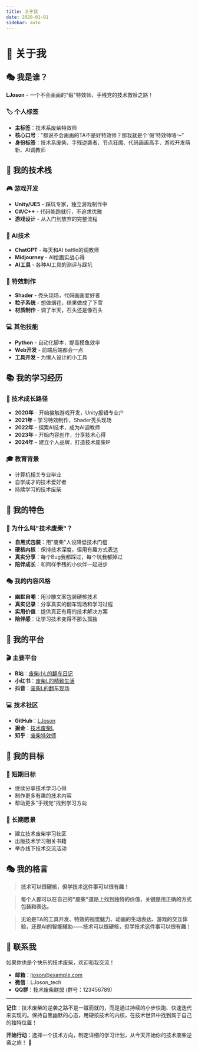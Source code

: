 ```yaml
---
title: 关于我
date: 2020-01-01
sidebar: auto
---
```


# 🤡 关于我

## 🎭 我是谁？

**LJoson** - 一个不会画画的"假"特效师，手残党的技术救赎之路！

### 🏷️ 个人标签

- **主标签**：技术系废柴特效师
- **核心口号**："都说不会画画的TA不是好特效师？那我就是个'假'特效师咯～"
- **身份标签**：技术系废柴、手残逆袭者、节点狂魔、代码画画高手、游戏开发萌新、AI调教师

## 🚀 我的技术栈

### 🎮 游戏开发
- **Unity/UE5** - 踩坑专家，独立游戏制作中
- **C#/C++** - 代码能跑就行，不追求优雅
- **游戏设计** - 从入门到放弃的完整流程

### 🤖 AI技术
- **ChatGPT** - 每天和AI battle的调教师
- **Midjourney** - AI绘画实战心得
- **AI工具** - 各种AI工具的测评与踩坑

### 🎨 特效制作
- **Shader** - 秃头现场，代码画画爱好者
- **粒子系统** - 想做烟花，结果做成了下雪
- **材质制作** - 调了半天，石头还是像石头

### 💻 其他技能
- **Python** - 自动化脚本，提高摸鱼效率
- **Web开发** - 前端后端都会一点
- **工具开发** - 为懒人设计的小工具

## 📚 我的学习经历

### 🎯 技术成长路径
- **2020年** - 开始接触游戏开发，Unity报错专业户
- **2021年** - 学习特效制作，Shader秃头现场
- **2022年** - 探索AI技术，成为AI调教师
- **2023年** - 开始内容创作，分享技术心得
- **2024年** - 建立个人品牌，打造技术废柴IP

### 🎓 教育背景
- 计算机相关专业毕业
- 自学成才的技术爱好者
- 持续学习的技术废柴

## 🎪 我的特色

### 🌟 为什么叫"技术废柴"？
- **自黑式包装**：用"废柴"人设降低技术门槛
- **硬核内核**：保持技术深度，但用有趣方式表达
- **真实分享**：每个Bug我都踩过，每个坑我都掉过
- **陪伴成长**：和同样手残的小伙伴一起进步

### 🎭 我的内容风格
- **幽默自嘲**：用沙雕文案包装硬核技术
- **真实记录**：分享真实的翻车现场和学习过程
- **实用价值**：提供真正有用的技术解决方案
- **陪伴感**：让学习技术变得不那么孤独

## 📱 我的平台

### 🎬 主要平台
- **B站**：[废柴小L的翻车日记](https://space.bilibili.com/LJoson)
- **小红书**：[废柴L的精致生活](https://www.xiaohongshu.com/user/LJoson)
- **抖音**：[废柴L的翻车现场](https://www.douyin.com/user/LJoson)

### 💻 技术社区
- **GitHub**：[LJoson](https://github.com/LJoson)
- **掘金**：[技术废柴L](https://juejin.cn/user/LJoson)
- **知乎**：[废柴特效师](https://www.zhihu.com/people/LJoson)

## 🎯 我的目标

### 🚀 短期目标
- 继续分享技术学习心得
- 制作更多有趣的技术内容
- 帮助更多"手残党"找到学习方向

### 🌟 长期愿景
- 建立技术废柴学习社区
- 出版技术学习相关书籍
- 举办线下技术交流活动

## 🎭 我的格言

> **技术可以很硬核，但学技术这件事可以很有趣！**

> **每个人都可以在自己的"废柴"道路上找到独特的价值，关键是用正确的方式包装和表达。**

> **无论是TA的工具开发、特效的视觉魅力、动画的生动表达、游戏的交互体验，还是AI的智能辅助——技术可以很硬核，但学技术这件事可以很有趣！**

## 🤝 联系我

如果你也是个快乐的技术废柴，欢迎和我交流！

- **邮箱**：ljoson@example.com
- **微信**：LJoson_tech
- **QQ群**：技术废柴联盟 (群号：123456789)

---

**记住**：技术废柴的逆袭之路不是一蹴而就的，而是通过持续的小步快跑、快速迭代来实现的。保持自黑幽默的心态，用硬核技术的内核，在技术世界中找到属于自己的独特位置！

**开始行动**：选择一个技术方向，制定详细的学习计划，从今天开始你的技术废柴逆袭之旅！ 🚀
